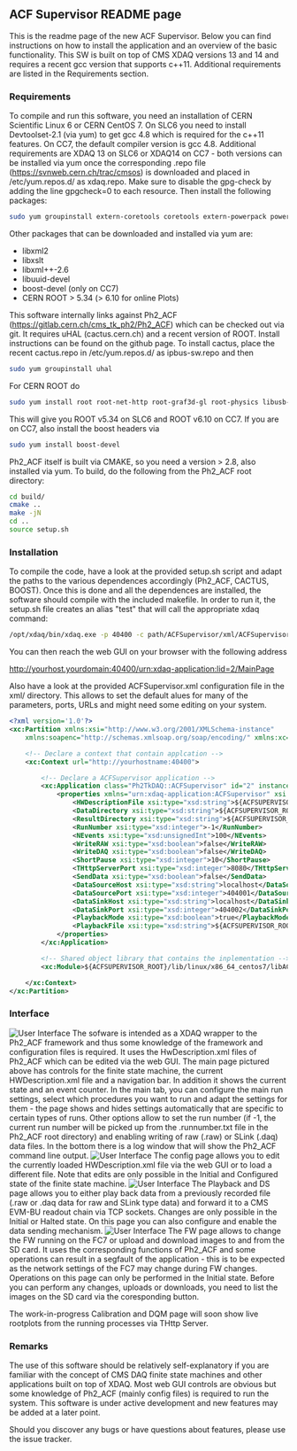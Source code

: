 ## ACF Supervisor README page

This is the readme page of the new ACF Supervisor. Below you can find instructions on how to install the application and an overview of the basic functionality. This SW is built on top of CMS XDAQ versions 13 and 14 and requires a recent gcc version that supports c++11. Additional requirements are listed in the Requirements section.

### Requirements

To compile and run this software, you need an installation of CERN Scientific Linux 6 or CERN CentOS 7. On SLC6 you need to install Devtoolset-2.1 (via yum) to get gcc 4.8 which is required for the c++11 features. On CC7, the default compiler version is gcc 4.8. Additional requirements are XDAQ 13 on SLC6 or XDAQ14 on CC7 - both versions can be installed via yum once the corresponding .repo file (https://svnweb.cern.ch/trac/cmsos) is downloaded and placed in /etc/yum.repos.d/ as xdaq.repo. Make sure to disable the gpg-check by adding the line gpgcheck=0 to each resource. Then install the following packages:

```sh
sudo yum groupinstall extern-coretools coretools extern-powerpack powerpack xdaq2rc
```

Other packages that can be downloaded and installed via yum are:

* libxml2
* libxslt
* libxml++-2.6
* libuuid-devel
* boost-devel (only on CC7)
* CERN ROOT > 5.34 (> 6.10 for online Plots)

This software internally links against Ph2_ACF (https://gitlab.cern.ch/cms_tk_ph2/Ph2_ACF) which can be checked out via git. It requires uHAL (cactus.cern.ch) and a recent version of ROOT. Install instructions can be found on the github page. To install cactus, place the recent cactus.repo in /etc/yum.repos.d/ as ipbus-sw.repo and then 

```sh
sudo yum groupinstall uhal
```

For CERN ROOT do 

```sh
sudo yum install root root-net-http root-graf3d-gl root-physics libusb-devel root-montecarlo-eg root-graf3d-eve root-geom
```
This will give you ROOT v5.34 on SLC6 and ROOT v6.10 on CC7. If you are on CC7, also install the boost headers via

```sh
sudo yum install boost-devel
```

Ph2_ACF itself is built via CMAKE, so you need a version > 2.8, also installed via yum. To build, do the following from the Ph2_ACF root directory:

```sh
cd build/
cmake ..
make -jN
cd ..
source setup.sh
```

### Installation

To compile the code, have a look at the provided setup.sh script and adapt the paths to the various dependences accordingly (Ph2_ACF, CACTUS, BOOST). Once this is done and all the dependences are installed, the software should compile with the included makefile. In order to run it, the setup.sh file creates an alias "test" that will call the appropriate xdaq command:
```sh
/opt/xdaq/bin/xdaq.exe -p 40400 -c path/ACFSupervisor/xml/ACFSupervisor.xml
```
You can then reach the web GUI on your browser with the following address

http://yourhost.yourdomain:40400/urn:xdaq-application:lid=2/MainPage

Also have a look at the provided ACFSupervisor.xml configuration file in the xml/ directory. This allows to set the default alues for many of the parameters, ports, URLs and might need some editing on your system. 

```xml
<?xml version='1.0'?>
<xc:Partition xmlns:xsi="http://www.w3.org/2001/XMLSchema-instance"
    xmlns:soapenc="http://schemas.xmlsoap.org/soap/encoding/" xmlns:xc="http://xdaq.web.cern.ch/xdaq/xsd/2004/XMLConfiguration-30">

    <!-- Declare a context that contain applcation -->
    <xc:Context url="http://yourhostname:40400">

        <!-- Declare a ACFSupervisor application -->
        <xc:Application class="Ph2TkDAQ::ACFSupervisor" id="2" instance="0" network="local">
            <properties xmlns="urn:xdaq-application:ACFSupervisor" xsi:type="soapenc:Struct">
                <HWDescriptionFile xsi:type="xsd:string">${ACFSUPERVISOR_ROOT}/xml/HWDescription.xml</HWDescriptionFile>
                <DataDirectory xsi:type="xsd:string">${ACFSUPERVISOR_ROOT}/Data/</DataDirectory>
                <ResultDirectory xsi:type="xsd:string">${ACFSUPERVISOR_ROOT}/Results/</ResultDirectory>
                <RunNumber xsi:type="xsd:integer">-1</RunNumber>
                <NEvents xsi:type="xsd:unsignedInt">100</NEvents>
                <WriteRAW xsi:type="xsd:boolean">false</WriteRAW>
                <WriteDAQ xsi:type="xsd:boolean">false</WriteDAQ>
                <ShortPause xsi:type="xsd:integer">10</ShortPause>
                <THttpServerPort xsi:type="xsd:integer">8080</THttpServerPort>
                <SendData xsi:type="xsd:boolean">false</SendData>
                <DataSourceHost xsi:type="xsd:string">localhost</DataSourceHost>
                <DataSourcePort xsi:type="xsd:integer">404001</DataSourcePort>
                <DataSinkHost xsi:type="xsd:string">localhost</DataSinkHost>
                <DataSinkPort xsi:type="xsd:integer">404002</DataSinkPort>
                <PlaybackMode xsi:type="xsd:boolean">true</PlaybackMode>
                <PlaybackFile xsi:type="xsd:string">${ACFSUPERVISOR_ROOT}/Data/</PlaybackFile>
            </properties>
        </xc:Application>

        <!-- Shared object library that contains the inplementation -->
        <xc:Module>${ACFSUPERVISOR_ROOT}/lib/linux/x86_64_centos7/libACFSupervisor.so</xc:Module>

    </xc:Context>
</xc:Partition>
```

### Interface
![User Interface](/fig/ACF_Main.jpg "Main Page")
The sofware is intended as a XDAQ wrapper to the Ph2_ACF framework and thus some knowledge of the framework and configuration files is required. It uses the HwDescription.xml files of Ph2_ACF which can be edited via the web GUI. The main page pictured above has controls for the finite state machine, the current HWDescription.xml file and a navigation bar. In addition it shows the current state and an event counter. In the main tab, you can configure the main run settings, select which procedures you want to run and adapt the settings for them - the page shows and hides settings automatically that are specific to certain types of runs. Other options allow to set the run number (if -1, the current run number will be picked up from the .runnumber.txt file in the Ph2_ACF root directory) and enabling writing of raw (.raw) or SLink (.daq) data files. In the bottom there is a log window that will show the Ph2_ACF command line output. 
![User Interface](/fig/ACF_config.jpg "Config Page")
The config page allows you to edit the currently loaded HWDescription.xml file via the web GUI or to load a different file. Note that edits are only possible in the Initial and Configured state of the finite state machine. 
![User Interface](/fig/ACF_DS.jpg "Data sending and Playback Page")
The Playback and DS page allows you to either play back data from a previously recorded file (.raw or .daq data for raw and SLink type data) and forward it to a CMS EVM-BU readout chain via TCP sockets. Changes are only possible in the Initial or Halted state. On this page you can also configure and enable the data sending mechanism.
![User Interface](/fig/ACF_FW.jpg "Firmware Page")
The FW page allows to change the FW running on the FC7 or upload and download images to and from the SD card. It uses the corresponding functions of Ph2_ACF and some operations can result in a segfault of the application - this is to be expected as the network settings of the FC7 may change during FW changes. Operations on this page can only be performed in the Initial state. Before you can perform any changes, uploads or downloads, you need to list the images on the SD card via the coresponding button. 

The work-in-progress Calibration and DQM page will soon show live rootplots from the running processes via THttp Server.

### Remarks
The use of this software should be relatively self-explanatory if you are familiar with the concept of CMS DAQ finite state machines and other applications built on top of XDAQ. Most web GUI controls are obvious but some knowledge of Ph2_ACF (mainly config files) is required to run the system. This software is under active development and new features may be added at a later point.

Should you discover any bugs or have questions about features, please use the issue tracker.

